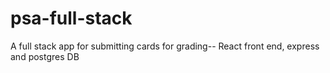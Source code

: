 # psa-full-stack
A full stack app for submitting cards for grading-- React front end, express and postgres DB
